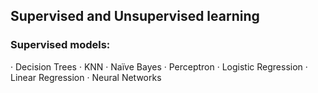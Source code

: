 
## Supervised and Unsupervised learning
### Supervised models:
· Decision Trees
· KNN
· Naïve Bayes
· Perceptron
· Logistic Regression
· Linear Regression
· Neural Networks

